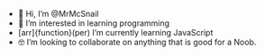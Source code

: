 - 👋 Hi, I’m @MrMcSnail
- 👀 I’m interested in learning programming
- [arr]{function}(per) I’m currently learning JavaScript
- 🤓 I’m looking to collaborate on anything that is good for a Noob.

<!---
MrMcSnail/MrMcSnail is a ✨ special ✨ repository because its `README.md` (this file) appears on your GitHub profile.
You can click the Preview link to take a look at your changes.
--->
